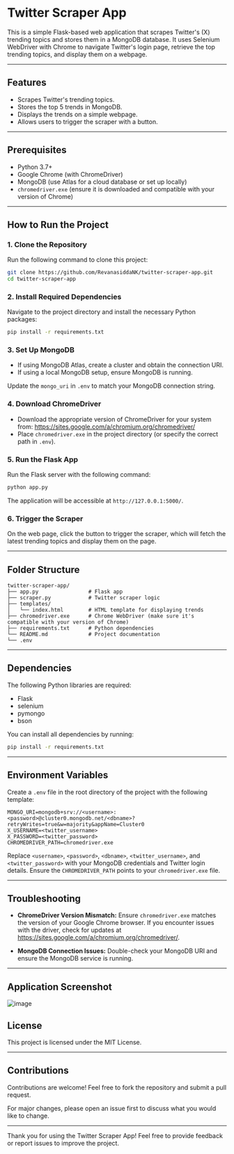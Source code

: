 # Twitter Scraper App

This is a simple Flask-based web application that scrapes Twitter's (X) trending topics and stores them in a MongoDB database. It uses Selenium WebDriver with Chrome to navigate Twitter's login page, retrieve the top trending topics, and display them on a webpage.

---

## Features

- Scrapes Twitter's trending topics.
- Stores the top 5 trends in MongoDB.
- Displays the trends on a simple webpage.
- Allows users to trigger the scraper with a button.

---

## Prerequisites

- Python 3.7+
- Google Chrome (with ChromeDriver)
- MongoDB (use Atlas for a cloud database or set up locally)
- `chromedriver.exe` (ensure it is downloaded and compatible with your version of Chrome)

---

## How to Run the Project

### 1. Clone the Repository

Run the following command to clone this project:
```bash
git clone https://github.com/RevanasiddaNK/twitter-scraper-app.git
cd twitter-scraper-app
```

### 2. Install Required Dependencies

Navigate to the project directory and install the necessary Python packages:
```bash
pip install -r requirements.txt
```

### 3. Set Up MongoDB

- If using MongoDB Atlas, create a cluster and obtain the connection URI.
- If using a local MongoDB setup, ensure MongoDB is running.

Update the `mongo_uri` in `.env` to match your MongoDB connection string.

### 4. Download ChromeDriver

- Download the appropriate version of ChromeDriver for your system from: https://sites.google.com/a/chromium.org/chromedriver/
- Place `chromedriver.exe` in the project directory (or specify the correct path in `.env`).

### 5. Run the Flask App

Run the Flask server with the following command:
```bash
python app.py
```

The application will be accessible at `http://127.0.0.1:5000/`.

### 6. Trigger the Scraper

On the web page, click the button to trigger the scraper, which will fetch the latest trending topics and display them on the page.

---

## Folder Structure

```plaintext
twitter-scraper-app/
├── app.py                # Flask app
├── scraper.py            # Twitter scraper logic
├── templates/
│   └── index.html        # HTML template for displaying trends
├── chromedriver.exe      # Chrome WebDriver (make sure it's compatible with your version of Chrome)
├── requirements.txt      # Python dependencies
└── README.md             # Project documentation
└── .env 
```

---

## Dependencies

The following Python libraries are required:

- Flask
- selenium
- pymongo
- bson

You can install all dependencies by running:
```bash
pip install -r requirements.txt
```

---

## Environment Variables

Create a `.env` file in the root directory of the project with the following template:

```
MONGO_URI=mongodb+srv://<username>:<password>@cluster0.mongodb.net/<dbname>?retryWrites=true&w=majority&appName=Cluster0
X_USERNAME=<twitter_username>
X_PASSWORD=<twitter_password>
CHROMEDRIVER_PATH=chromedriver.exe
```

Replace `<username>`, `<password>`, `<dbname>`, `<twitter_username>`, and `<twitter_password>` with your MongoDB credentials and Twitter login details. Ensure the `CHROMEDRIVER_PATH` points to your `chromedriver.exe` file.

---

## Troubleshooting

- **ChromeDriver Version Mismatch:**
  Ensure `chromedriver.exe` matches the version of your Google Chrome browser. If you encounter issues with the driver, check for updates at https://sites.google.com/a/chromium.org/chromedriver/.

- **MongoDB Connection Issues:**
  Double-check your MongoDB URI and ensure the MongoDB service is running.

---
## Application Screenshot
![image](https://github.com/user-attachments/assets/b6948ed5-2d5b-49d8-8caa-791c7e9af2ad)





## License

This project is licensed under the MIT License.

---

## Contributions

Contributions are welcome! Feel free to fork the repository and submit a pull request.

For major changes, please open an issue first to discuss what you would like to change.

---

Thank you for using the Twitter Scraper App! Feel free to provide feedback or report issues to improve the project.

